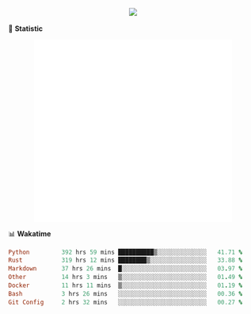 <!-- https://github.com/DenverCoder1/readme-typing-svg -->
<p align="center">
<img src="https://readme-typing-svg.demolab.com?font=Orbitron&size=25&pause=1000&center=true&vCenter=true&random=false&width=600&lines=Welcome+to+my+GitHub+profile+page!" />


🌟 **Statistic**

<p align="center">
  <img width="400" align="top" src="https://github.com/fllesser/fllesser/blob/main/left.svg" />
  <img width="400" align="top" src="https://github.com/fllesser/fllesser/blob/main/right.svg" />
</p>


📊 **Wakatime**

<!--START_SECTION:waka-->

```ruby
Python         392 hrs 59 mins ██████████▒░░░░░░░░░░░░░░   41.71 %
Rust           319 hrs 12 mins ████████▒░░░░░░░░░░░░░░░░   33.88 %
Markdown       37 hrs 26 mins  █░░░░░░░░░░░░░░░░░░░░░░░░   03.97 %
Other          14 hrs 3 mins   ▒░░░░░░░░░░░░░░░░░░░░░░░░   01.49 %
Docker         11 hrs 11 mins  ▒░░░░░░░░░░░░░░░░░░░░░░░░   01.19 %
Bash           3 hrs 26 mins   ░░░░░░░░░░░░░░░░░░░░░░░░░   00.36 %
Git Config     2 hrs 32 mins   ░░░░░░░░░░░░░░░░░░░░░░░░░   00.27 %
```

<!--END_SECTION:waka-->

